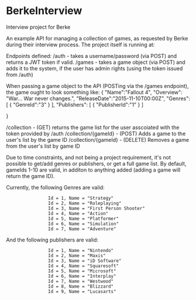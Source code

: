 # BerkeInterview
Interview project for Berke

An example API for managing a collection of games, as requested by Berke during their interview process.
The project itself is running at:

Endpoints defined:
/auth - takes a username/password (via POST) and returns a JWT token if valid.
/games - takes a game object (via POST) and adds it to the system, if the user has admin rights (using the token issued from /auth)

When passing a game object to the API (POSTing via the /games endpoint), the game ought to look something like:
{
    "Name":"Fallout 4",
    "Overview": "War... War never changes.",
    "ReleaseDate":"2015-11-10T00:00Z",
    "Genres":
    [
        {
            "GenreId":"3"
        }
    ],
    "Publishers":
    [
        {
            "PublisherId":"1"
        }
    ]

}

/collection - (GET) returns the game list for the user asscoiated with the token provided by /auth
/collection/{gameId} - (POST) Adds a game to the user's list by the game ID
/collection/{gameId} - (DELETE) Removes a game from the user's list by game ID

Due to time constraints, and not being a project requirement, it's not possible to get/add genres or publishers, or get a full game list. 
By default, gameIds 1-10 are valid, in additon to anything added (adding a game will return the game ID).

Currently, the following Genres are valid:

                    Id = 1, Name = "Strategy"
                    Id = 2, Name = "Roleplaying"
                    Id = 3, Name = "First Person Shooter"
                    Id = 4, Name = "Action"
                    Id = 5, Name = "Platformer"
                    Id = 6, Name = "Simulation"
                    Id = 7, Name = "Adventure"
                    
And the following publishers are valid:

                    Id = 1, Name = "Nintendo"
                    Id = 2, Name = "Maxis"
                    Id = 3, Name = "iD Software"
                    Id = 4, Name = "Squaresoft"
                    Id = 5, Name = "Microsoft"
                    Id = 6, Name = "Interplay"
                    Id = 7, Name = "Westwood"
                    Id = 8, Name = "Blizzard"
                    Id = 9, Name = "Lucasarts"
